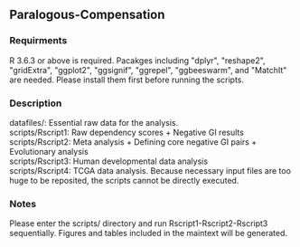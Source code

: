 ## Paralogous-Compensation

### Requirments
R 3.6.3 or above is required.
Pacakges including "dplyr", "reshape2", "gridExtra", "ggplot2", "ggsignif", "ggrepel", "ggbeeswarm", and "MatchIt" are needed. Please install them first before running the scripts.

### Description
datafiles/: Essential raw data for the analysis.<br />
scripts/Rscript1: Raw dependency scores + Negative GI results<br />
scripts/Rscript2: Meta analysis + Defining core negative GI pairs + Evolutionary analysis<br />
scripts/Rscript3: Human developmental data analysis<br />
scripts/Rscript4: TCGA data analysis. Because necessary input files are too huge to be reposited, the scripts cannot be directly executed.<br />

### Notes
Please enter the scripts/ directory and run Rscript1-Rscript2-Rscript3 sequentially. Figures and tables included in the maintext will be generated.<br />
